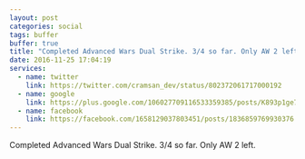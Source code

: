 ```yaml
---
layout: post
categories: social
tags: buffer
buffer: true
title: "Completed Advanced Wars Dual Strike. 3/4 so far. Only AW 2 left."
date: 2016-11-25 17:04:19
services: 
  - name: twitter
    link: https://twitter.com/cramsan_dev/status/802372061717000192
  - name: google
    link: https://plus.google.com/106027709116533359385/posts/K893p1ge7Qg
  - name: facebook
    link: https://facebook.com/1658129037803451/posts/1836859769930376
---
```


Completed Advanced Wars Dual Strike. 3/4 so far. Only AW 2 left.
